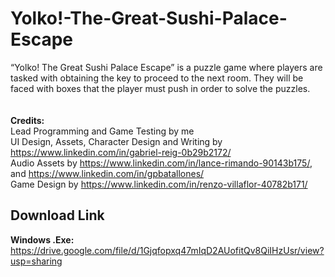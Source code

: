 # Yolko!-The-Great-Sushi-Palace-Escape
“Yolko! The Great Sushi Palace Escape” is a puzzle game where players are tasked with obtaining the key to proceed to the next room. They will be faced with boxes that the player must push in order to solve the puzzles.
<br/><br/><br/>
<b>Credits:</b>
<br/> Lead Programming and Game Testing by me
<br/> UI Design, Assets, Character Design and Writing by https://www.linkedin.com/in/gabriel-reig-0b29b2172/
<br/> Audio Assets by https://www.linkedin.com/in/lance-rimando-90143b175/, and https://www.linkedin.com/in/gpbatallones/
<br/> Game Design by https://www.linkedin.com/in/renzo-villaflor-40782b171/

## Download Link
<b>Windows .Exe:</b> https://drive.google.com/file/d/1Gjqfopxq47mIqD2AUofitQv8QiIHzUsr/view?usp=sharing